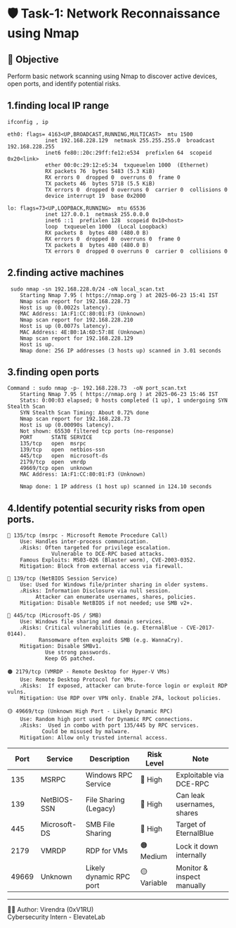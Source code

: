 # 🛡️ Task-1: Network Reconnaissance using Nmap

## 🎯 Objective
Perform basic network scanning using Nmap to discover active devices, open ports, and identify potential risks.

## 1.finding local IP range


  	ifconfig , ip 
	
 	eth0: flags= 4163<UP,BROADCAST,RUNNING,MULTICAST>  mtu 1500
        		inet 192.168.228.129  netmask 255.255.255.0  broadcast 192.168.228.255
		        inet6 fe80::20c:29ff:fe12:e534  prefixlen 64  scopeid 0x20<link>
		        ether 00:0c:29:12:e5:34  txqueuelen 1000  (Ethernet)
	        	RX packets 76  bytes 5483 (5.3 KiB)
		        RX errors 0  dropped 0  overruns 0  frame 0
		        TX packets 46  bytes 5718 (5.5 KiB)
	        	TX errors 0  dropped 0 overruns 0  carrier 0  collisions 0
		        device interrupt 19  base 0x2000  

	lo: flags=73<UP,LOOPBACK,RUNNING>  mtu 65536
		        inet 127.0.0.1  netmask 255.0.0.0
		        inet6 ::1  prefixlen 128  scopeid 0x10<host>
		        loop  txqueuelen 1000  (Local Loopback)
		        RX packets 8  bytes 480 (480.0 B)
		        RX errors 0  dropped 0  overruns 0  frame 0
		        TX packets 8  bytes 480 (480.0 B)
		        TX errors 0  dropped 0 overruns 0  carrier 0  collisions 0


## 2.finding active machines


	 sudo nmap -sn 192.168.228.0/24 -oN local_scan.txt 
		Starting Nmap 7.95 ( https://nmap.org ) at 2025-06-23 15:41 IST
		Nmap scan report for 192.168.228.73
		Host is up (0.0022s latency).
		MAC Address: 1A:F1:CC:80:01:F3 (Unknown)
		Nmap scan report for 192.168.228.210
		Host is up (0.0077s latency).
		MAC Address: 4E:B0:1A:6D:57:8E (Unknown)
		Nmap scan report for 192.168.228.129
		Host is up.
		Nmap done: 256 IP addresses (3 hosts up) scanned in 3.01 seconds


## 3.finding open ports

	Command : sudo nmap -p- 192.168.228.73  -oN port_scan.txt        
		Starting Nmap 7.95 ( https://nmap.org ) at 2025-06-23 15:46 IST
		Stats: 0:00:03 elapsed; 0 hosts completed (1 up), 1 undergoing SYN Stealth Scan
		SYN Stealth Scan Timing: About 0.72% done
		Nmap scan report for 192.168.228.73
		Host is up (0.00090s latency).
		Not shown: 65530 filtered tcp ports (no-response)
		PORT      STATE SERVICE
		135/tcp   open  msrpc
		139/tcp   open  netbios-ssn
		445/tcp   open  microsoft-ds
		2179/tcp  open  vmrdp
		49669/tcp open  unknown
		MAC Address: 1A:F1:CC:80:01:F3 (Unknown)

		Nmap done: 1 IP address (1 host up) scanned in 124.10 seconds

## 4.Identify potential security risks from open ports.
	
	🔴 135/tcp (msrpc - Microsoft Remote Procedure Call)
		Use: Handles inter-process communication.
		⚠️Risks: Often targeted for privilege escalation.
		          Vulnerable to DCE-RPC based attacks.
		Famous Exploits: MS03-026 (Blaster worm), CVE-2003-0352.
		Mitigation: Block from external access via firewall.

	🔴 139/tcp (NetBIOS Session Service)
		Use: Used for Windows file/printer sharing in older systems.
		⚠️Risks: Information Disclosure via null session.
			 Attacker can enumerate usernames, shares, policies.
		Mitigation: Disable NetBIOS if not needed; use SMB v2+.

	🔴 445/tcp (Microsoft-DS / SMB)
		Use: Windows file sharing and domain services.
		⚠️Risks: Critical vulnerabilities (e.g. EternalBlue - CVE-2017-0144).
			  Ransomware often exploits SMB (e.g. WannaCry).
		Mitigation: Disable SMBv1.
			    Use strong passwords.
			    Keep OS patched.

	🟠 2179/tcp (VMRDP - Remote Desktop for Hyper-V VMs)
		Use: Remote Desktop Protocol for VMs.
		⚠️Risks:  If exposed, attacker can brute-force login or exploit RDP vulns.
		Mitigation: Use RDP over VPN only. Enable 2FA, lockout policies.

	🟡 49669/tcp (Unknown High Port - Likely Dynamic RPC)
		Use: Random high port used for Dynamic RPC connections.
		⚠️Risks:  Used in combo with port 135/445 by RPC services.
			   Could be misused by malware.
		Mitigation: Allow only trusted internal access.



| Port | Service       | Description                      | Risk Level | Note |
|------|---------------|----------------------------------|------------|------|
| 135  | MSRPC         | Windows RPC Service              | 🔴 High    | Exploitable via DCE-RPC |
| 139  | NetBIOS-SSN   | File Sharing (Legacy)            | 🔴 High    | Can leak usernames, shares |
| 445  | Microsoft-DS  | SMB File Sharing                 | 🔴 High    | Target of EternalBlue |
| 2179 | VMRDP         | RDP for VMs                      | 🟠 Medium  | Lock it down internally |
| 49669| Unknown       | Likely dynamic RPC port          | 🟡 Variable| Monitor & inspect manually |





---

👨‍💻 Author: Virendra (0xV1RU)  
Cybersecurity Intern - ElevateLab



